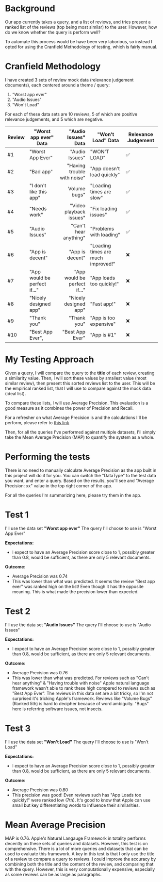 # Background
Our app currently takes a query, and a list of reviews, and tries present a ranked list of the reviews (top being most similar) to the user. However, how do we know whether the query is perform well?

To automate this process would be have been very laborious, so instead I opted for using the Cranfield Methodology of testing, which is fairly manual.

# Cranfield Methodology
I have created 3 sets of review mock data (relevance judgement documents), each centered around a theme / query:
1. "Worst app ever"
2. "Audio Issues"
3. "Won't Load"

For each of these data sets are 10 reviews, 5 of which are positive relevance judgements, and 5 which are negative.

| Review | "Worst app ever" Data        | "Audio Issues" Data          | "Won't Load" Data                  | Relevance Judgement |
|--------|------------------------------|-----------------------------:|------------------------------------|---------------------|
| #1     | "Worst App Ever"             | "Audio Issues"               | "WON'T LOAD"                       | ✅                   |
| #2     | "Bad app"                    | "Having trouble with noise"  | "App doesn't load quickly"         | ✅                   |
| #3     | "I don't like this app"      | Volume bugs"                 | "Loading times are slow"           | ✅                   |
| #4     | "Needs work"                 | "Video playback issues"      | "Fix loading issues"               | ✅                   |
| #5     | "Audio Issues"               | "Can't hear anything"        | "Problems with loading"            | ✅                   |
| #6     | "App is decent"              | "App is decent"              | "Loading times are much improved!" | ❌                   |
| #7     | "App would be perfect if..." | "App would be perfect if..." | "App loads too quickly!"           | ❌                   |
| #8     | "Nicely designed app"        | "Nicely designed app"        | "Fast app!"                        | ❌                   |
| #9     | "Thank you"                  | "Thank you"                  | "App is too expensive"             | ❌                   |
| #10    | "Best App Ever",             | "Best App Ever"              | "App is #1"                        | ❌                   |

# My Testing Approach
Given a query, I will compare the query to the **title** of each review, creating a similarity value. Then, I will sort these values by smallest value (most similar review), then present this sorted reviews list to the user. This will be the empirical ranked list, that I will use to compare against the mock data (ideal list).

To compare these lists, I will use Average Precision. This evaluation is a good measure as it combines the power of Precision and Recall.

For a refresher on what Average Precision is and the calculations I'll be perform, please refer to [this link](https://www.coursera.org/learn/cs-410/lecture/rU7LT/lesson-3-3-evaluation-of-tr-systems-evaluating-ranked-lists-part-1)

Then, for all the queries I've performed against multiple datasets, I'll simply take the Mean Average Precision (MAP) to quantify the system as a whole.

# Performing the tests
There is no need to manually calculate Average Precision as the app built in this project will do it for you. You can switch the "DataType" to the test data you want, and enter a query. Based on the results, you'll see and "Average Precision: xx" value in the top right corner of the app.

For all the queries I'm summarizing here, please try them in the app.

# Test 1
I'll use the data set **"Worst app ever"**
The query I'll choose to use is "Worst App Ever"

**Expectations:**
- I expect to have an Average Precision score close to 1, possibly greater than 0.8, would be sufficient, as there are only 5 relevant documents.

**Outcome:**
- Average Precision was 0.74
- This was lower than what was predicted. It seems the review "Best app ever" was ranked high on the list! Even though it has the opposite meaning. This is what made the precision lower than expected.

# Test 2
I'll use the data set **"Audio Issues"**
The query I'll choose to use is "Audio Issues"

**Expectations:**
- I expect to have an Average Precision score close to 1, possibly greater than 0.8, would be sufficient, as there are only 5 relevant documents.

**Outcome:**
- Average Precision was 0.76
- This was lower than what was predicted. For reviews such as "Can't hear anything" & "Having trouble with noise" Apple natural language framework wasn't able to rank these high compared to reviews such as "Best App Ever". The reviews in this data set are a bit tricky, so I'm not surprised it's tricking Apple's framework. Reviews like "Volume Bugs" (Ranked 5th) is hard to decipher because of word ambiguity. "Bugs" here is referring software issues, not insects.

# Test 3
I'll use the data set **"Won't Load"**
The query I'll choose to use is "Won't Load"

**Expectations:**
- I expect to have an Average Precision score close to 1, possibly greater than 0.8, would be sufficient, as there are only 5 relevant documents.

**Outcome:**
- Average Precision was 0.80
- This precision was good! Even reviews such has "App Loads too quickly!" were ranked low (7th). It's good to know that Apple can use small but key differentiating words to influence their similarities.

# Mean Average Precision
MAP is 0.76. Apple's Natural Langauge Framework in totality performs decently on these sets of queries and datasets. However, this test is on comprehensive. There is a lot of more queries and datasets that can be used to evaluate this framework. 
A key in this test is that I only use the title of a review to compare a query to reviews. I could improve the accuracy by combining both the title and the content of the review, and comparing that with the query. However, this is very computationally expensive, especially as some reviews can be as large as paragraphs.
